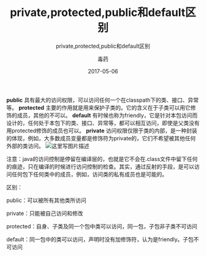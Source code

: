 ﻿---
layout:     post
title:      private,protected,public和default区别
subtitle:   private,protected,public和default区别
date:       2017-05-06
author:     毒药
header-img: img/post-bg-re-vs-ng2.jpg
catalog: true
tags:
    - java
---

**public**
	具有最大的访问权限，可以访问任何一个在classpath下的类、接口、异常等。
**protected**
	主要的作用就是用来保护子类的。它的含义在于子类可以用它修饰的成员，其他的不可以。
	**default**
	有时候也称为friendly，它是针对本包访问而设计的，任何处于本包下的类、接口、异常等，都可以相互访问，即使是父类没有用protected修饰的成员也可以。
	**private**
	访问权限仅限于类的内部，是一种封装的体现，例如，大多数成员变量都是修饰符为private的，它们不希望被其他任何外部的类访问。
	![这里写图片描述](https://img-blog.csdn.net/20180328163811635?watermark/2/text/aHR0cHM6Ly9ibG9nLmNzZG4ubmV0L3J1bm5lcjE5MjA=/font/5a6L5L2T/fontsize/400/fill/I0JBQkFCMA==/dissolve/70)
	
注意：java的访问控制是停留在编译层的，也就是它不会在.class文件中留下任何的痕迹，只在编译的时候进行访问控制的检查。其实，通过反射的手段，是可以访问任何包下任何类中的成员，例如，访问类的私有成员也是可能的。

区别：

public：可以被所有其他类所访问

private：只能被自己访问和修改

protected：自身、子类及同一个包中类可以访问，同一包，子包非子类不可访问

default：同一包中的类可以访问，声明时没有加修饰符，认为是friendly。子包不可访问